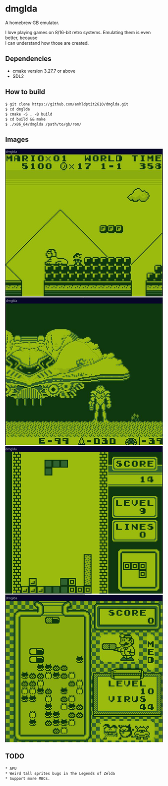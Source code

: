 # dmglda

A homebrew GB emulator.

I love playing games on 8/16-bit retro systems. Emulating them is even better, because  
I can understand how those are created.

## Dependencies

 * cmake version 3.27.7 or above
 * SDL2

## How to build

    $ git clone https://github.com/anhldptit2610/dmglda.git
    $ cd dmglda
    $ cmake -S . -B build
    $ cd build && make
    $ ./x86_64/dmglda /path/to/gb/rom/

## Images

![Super Mario Land](/Images/super_mario_land.jpg)
![Metroid II - Return of Samus](/Images/metroid.jpg)
![Tetris](/Images/tetris.jpg)
![Dr.Mario](/Images/dr_mario.jpg)

## TODO

    * APU
    * Weird tall sprites bugs in The Legends of Zelda
    * Support more MBCs.